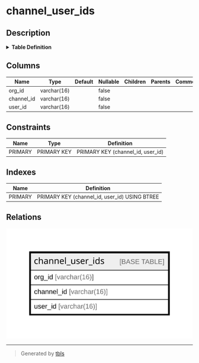 # channel_user_ids

## Description

<details>
<summary><strong>Table Definition</strong></summary>

```sql
CREATE TABLE `channel_user_ids` (
  `org_id` varchar(16) NOT NULL,
  `channel_id` varchar(16) NOT NULL,
  `user_id` varchar(16) NOT NULL,
  PRIMARY KEY (`channel_id`,`user_id`)
) ENGINE=InnoDB DEFAULT CHARSET=utf8mb4 COLLATE=utf8mb4_0900_ai_ci
```

</details>

## Columns

| Name | Type | Default | Nullable | Children | Parents | Comment |
| ---- | ---- | ------- | -------- | -------- | ------- | ------- |
| org_id | varchar(16) |  | false |  |  |  |
| channel_id | varchar(16) |  | false |  |  |  |
| user_id | varchar(16) |  | false |  |  |  |

## Constraints

| Name | Type | Definition |
| ---- | ---- | ---------- |
| PRIMARY | PRIMARY KEY | PRIMARY KEY (channel_id, user_id) |

## Indexes

| Name | Definition |
| ---- | ---------- |
| PRIMARY | PRIMARY KEY (channel_id, user_id) USING BTREE |

## Relations

![er](channel_user_ids.svg)

---

> Generated by [tbls](https://github.com/k1LoW/tbls)
